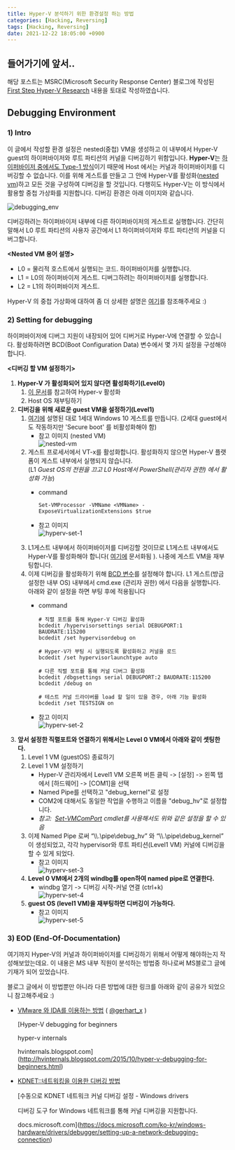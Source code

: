 ```yaml
---
title: Hyper-V 분석하기 위한 환경설정 하는 방법
categories: [Hacking, Reversing]
tags: [Hacking, Reversing]
date: 2021-12-22 18:05:00 +0900
---
```

## 들어가기에 앞서..

해당 포스트는 MSRC(Microsoft Security Response Center) 블로그에 작성된 [First Step Hyper-V Research](https://msrc-blog.microsoft.com/2018/12/10/first-steps-in-hyper-v-research/) 내용을 토대로 작성하였습니다.

## Debugging Environment

### 1) Intro

이 글에서 작성할 환경 설정은 nested(중첩) VM을 생성하고 이 내부에서 Hyper-V guest의 하이퍼바이저와 루트 파티션의 커널을 디버깅하기 위함입니다. **Hyper-V**는 [하이퍼바이저 중에서도 Type-1 방식](http://cloudrain21.com/hypervisor-types)이기 때문에 Host 에서는 커널과 하이퍼바이저를 디버깅할 수 없습니다. 이를 위해 게스트를 만들고 그 안에 Hyper-V를 활성화([nested vm](https://docs.microsoft.com/ko-kr/virtualization/hyper-v-on-windows/user-guide/nested-virtualization))하고 모든 것을 구성하여 디버깅을 할 것입니다. 다행히도 Hyper-V는 이 방식에서 활용할 중첩 가상화를 지원합니다. 디버깅 환경은 아래 이미지와 같습니다.

![debugging_env](/posts/hyperv-debug-2018-12-arch.png)

디버깅하려는 하이퍼바이저 내부에 다른 하이퍼바이저의 게스트로 실행합니다. 간단히 말해서 L0 루트 파티션의 사용자 공간에서 L1 하이퍼바이저와 루트 파티션의 커널을 디버그합니다.

**<Nested VM 용어 설명>**

-   L0 = 물리적 호스트에서 실행되는 코드. 하이퍼바이저를 실행합니다.
-   L1 = L0의 하이퍼바이저 게스트. 디버그하려는 하이퍼바이저를 실행합니다.
-   L2 = L1의 하이퍼바이저 게스트.

Hyper-V 의 중첩 가상화에 대하여 좀 더 상세한 설명은 [여기](https://docs.microsoft.com/ko-kr/virtualization/hyper-v-on-windows/user-guide/nested-virtualization)를 참조해주세요 :)

### 2) Setting for debugging

하이퍼바이저에 디버그 지원이 내장되어 있어 디버거로 Hyper-V에 연결할 수 있습니다. 활성화하려면 BCD(Boot Configuration Data) 변수에서 몇 가지 설정을 구성해야 합니다.

**<디버깅 할 VM 설정하기>**

1.  **Hyper-V 가 활성화되어 있지 않다면 활성화하기(Level0)**
    1.  [이 문서](https://docs.microsoft.com/ko-kr/virtualization/hyper-v-on-windows/quick-start/enable-hyper-v)를 참고하여 Hyper-v 활성화
    2.  Host OS 재부팅하기
2.  **디버깅을 위해 새로운 guest VM을 설정하기(Level1)**
    1.  [여기에](https://docs.microsoft.com/ko-kr/virtualization/hyper-v-on-windows/quick-start/create-virtual-machine) 설명된 대로 1세대 Windows 10 게스트를 만듭니다. (2세대 guest에서도 작동하지만 'Secure boot' 를 비활성화해야 함)
        -   참고 이미지 (nested VM)  
            ![nested-vm](/posts/hyperv-debug-nested-vm.png)
    2.  게스트 프로세서에서 VT-x를 활성화합니다. 활성화하지 않으면 Hyper-V 플랫폼이 게스트 내부에서 실행되지 않습니다.  
        (L1 _Guest OS의 전원을 끄고 L0 Host에서 PowerShell(관리자 권한) 에서 활성화 가능_)
        -   command  
            ```
            Set-VMProcessor -VMName <VMName> -ExposeVirtualizationExtensions $true​
            ```
            
        -   참고 이미지  
            ![hyperv-set-1](/posts/hyperv-debug-setting.png)
    3.  L1게스트 내부에서 하이퍼바이저를 디버깅할 것이므로 L1게스트 내부에서도 Hyper-V를 활성화해야 합니다( [여기에](https://docs.microsoft.com/en-us/virtualization/hyper-v-on-windows/quick-start/enable-hyper-v) 문서화됨 ). 나중에 게스트 VM을 재부팅합니다.
    4.  이제 디버깅을 활성화하기 위해 [BCD 변수](https://docs.microsoft.com/ko-kr/windows-server/administration/windows-commands/bcdedit)를 설정해야 합니다. L1 게스트(방금 설정한 내부 OS) 내부에서 cmd.exe (관리자 권한) 에서 다음을 실행합니다. 아래와 같이 설정을 하면 부팅 후에 적용됩니다
        -   command  
            ```
            # 직렬 포트를 통해 Hyper-V 디버깅 활성화
            bcdedit /hypervisorsettings serial DEBUGPORT:1 BAUDRATE:115200
            bcdedit /set hypervisordebug on
            
            # Hyper-V가 부팅 시 실행되도록 활성화하고 커널을 로드
            bcdedit /set hypervisorlaunchtype auto
            
            # 다른 직렬 포트를 통해 커널 디버그 활성화
            bcdedit /dbgsettings serial DEBUGPORT:2 BAUDRATE:115200
            bcdedit /debug on
            
            # 테스트 커널 드라이버를 load 할 일이 있을 경우, 아래 기능 활성화
            bcdedit /set TESTSIGN on
            ```
            
        -   참고 이미지  
            ![hyperv-set-2](/posts/hyperv-debug-setting-2.png)
3.  **앞서 설정한 직렬포트와 연결하기 위해서는 Level 0 VM에서 아래와 같이 셋팅한다.**
    1.  Level 1 VM (guestOS) 종료하기
    2.  Level 1 VM 설정하기
        -   Hyper-V 관리자에서 Level1 VM 오른쪽 버튼 클릭 -> \[설정\] -> 왼쪽 탭에서 \[하드웨어\] -> \[COM1\]을 선택
        -   Named Pipe를 선택하고 "debug\_kernel"로 설정
        -   COM2에 대해서도 동일한 작업을 수행하고 이름을 "debug\_hv"로 설정합니다.
        -   _참고:  [Set-VMComPort](https://docs.microsoft.com/en-us/powershell/module/hyper-v/set-vmcomport?view=win10-ps) cmdlet를 사용해서도 위와 같은 설정을 할 수 있음_
    3.  이제 Named Pipe 로써 “\\\\.\\pipe\\debug\_hv” 와 “\\\\.\\pipe\\debug\_kernel” 이 생성되었고, 각각 hypervisor와 루트 파티션(Level1 VM) 커널에 디버깅을 할 수 있게 되었다.
        -   참고 이미지  
            ![hyperv-set-3](/posts/hyperv-debug-setting-3.png)
    4.  **Level 0 VM에서 2개의 windbg를 open하여 named pipe로 연결한다.**
        -   windbg 열기 -> 디버깅 시작-커널 연결 (ctrl+k)  
            ![hyperv-set-4](/posts/hyperv-debug-setting-4.png)
    5.  **guest OS (level1 VM)을 재부팅하면 디버깅이 가능하다.**
        -   참고 이미지  
            ![hyperv-set-5](/posts/hyperv-debug-setting-5.png)

### 3) EOD (End-Of-Documentation)

여기까지 Hyper-V의 커널과 하이퍼바이저를 디버깅하기 위해서 어떻게 해야하는지 작성해보았는데요. 이 내용은 MS 내부 직원이 분석하는 방법중 하나로써 MS블로그 글에 기재가 되어 있었습니다.

블로그 글에서 이 방법뿐만 아니라 다른 방법에 대한 링크를 아래와 같이 공유가 되었으니 참고해주세요 :)

-   [VMware 와 IDA를 이용하는 방법](http://hvinternals.blogspot.com/2015/10/hyper-v-debugging-for-beginners.html) ( [@gerhart\_x](https://twitter.com/gerhart_x) )
    
    [Hyper-V debugging for beginners
    
    hyper-v internals
    
    hvinternals.blogspot.com](http://hvinternals.blogspot.com/2015/10/hyper-v-debugging-for-beginners.html)
    
-   [KDNET::네트워킹을 이용한 디버깅 방법](https://docs.microsoft.com/ko-kr/windows-hardware/drivers/debugger/setting-up-a-network-debugging-connection)   
    
    [수동으로 KDNET 네트워크 커널 디버깅 설정 - Windows drivers
    
    디버깅 도구 for Windows 네트워크를 통해 커널 디버깅을 지원합니다.
    
    docs.microsoft.com](https://docs.microsoft.com/ko-kr/windows-hardware/drivers/debugger/setting-up-a-network-debugging-connection)